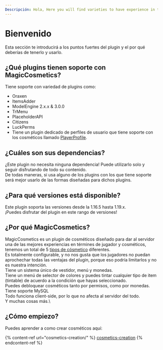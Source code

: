 ```yaml
---
Descripción: Hola, Here you will find varieties to have experience in the plugin.
---
```


# Bienvenido

Esta sección te introducirá a los puntos fuertes del plugin y el por qué deberías de tenerlo y usarlo.

## ¿Qué plugins tienen soporte con MagicCosmetics?

Tiene soporte con variedad de plugins como:

* Oraxen
* ItemsAdder
* ModelEngine 2.x.x & 3.0.0
* TrMenu
* PlaceholderAPI
* Citizens
* LuckPerms
* Tiene un plugin dedicado de perfiles de usuario que tiene soporte con los cosméticos llamado [PlayerProfile](https://www.spigotmc.org/resources/playerprofile-for-magic-cosmetic.103067/).

## ¿Cuáles son sus dependencias?

¿Este plugin no necesita ninguna dependencia! Puede utilizarlo solo y seguir disfrutando de todo su contenido.\
De todas maneras, si usa alguno de los plugins con los que tiene soporte será mejor usarlo de las formas diseñadas para dichos plugins.

## ¿Para qué versiones está disponible?

Este plugin soporta las versiones desde la 1.16.5 hasta 1.19.x.\
¡Puedes disfrutar del plugin en este rango de versiones!

## ¿Por qué MagicCosmetics?

MagicCosmetics es un plugin de cosméticos diseñado para dar al servidor una de las mejores experiencias en términes de jugador y cosméticos,\
tenemos un total de 5 [tipos de cósmetico](type-of-cosmetics.md) diferentes.\
Es totalmente configurable, y no nos gusta que los jugadores no puedan aprochechar todas las ventajas del plugin, porque eso podría limitarlos y no es nuestra intención.\
Tiene un sistema único de vestidor, menú y monedas.\
Tiene un menú de selector de colores y puedes tintar cualquier tipo de item (tintable) de acuerdo a la condición que hayas seleccionado.\
Puedes debloquear cosméticos tanto por permisos, como por monedas.\
Tiene soporte MySQL\
Todo funciona client-side, por lo que no afecta al servidor del todo.\
Y muchas cosas más.\


## ¿Cómo empiezo?

Puedes aprender a como crear cosméticos aquí:

{% content-ref url="cosmetics-creation/" %}
[cosmetics-creation](cosmetics-creation/)
{% endcontent-ref %}
